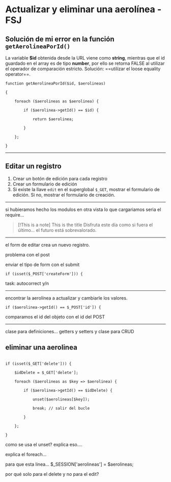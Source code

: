 # Actualizar y eliminar una aerolínea - FSJ

## Solución de mi error en la función `getAerolineaPorId()`

La variable **$id** obtenida desde la URL viene como **string**, mientras que el id guardado en el array es de tipo **number**, por ello se retorna FALSE al utilizar el operador de comparación estricto. Solución: ==utilizar el loose equality operator==.

```
function getAerolineaPorId($id, $aerolineas)

{

    foreach ($aerolineas as $aerolinea) {

        if ($aerolinea->getId() == $id) {

            return $aerolinea;

        }

    };

}
```

---

## Editar un registro

1. Crear un botón de edición para cada registro
1. Crear un formulario de edición
2. Si existe la llave `edit` en el superglobal `$_GET`, mostrar el formulario de edición. Si no, mostrar el formulario de creación.

--- 

si hubieramos hecho los modulos en otra vista lo que cargariamos seria el require...



> [!This is a note] This is the title
> Disfruta este día como si fuera el último... el futuro está sobrevalorado.

---

el form de editar crea un nuevo registro. 

problema con el post

enviar el tipo de form con el submit 

```
if (isset($_POST['createForm'])) {
```

task: autocorrect y/n

---

encontrar la aerolínea a actualizar y cambiarle los valores.

```
if ($aerolinea->getId() == $_POST['id']) {
```

comparamos el id del objeto con el id del POST

---

clase para definiciones... getters y setters
y 
clase para CRUD

## eliminar una aerolinea

```

if (isset($_GET['delete'])) {

    $idDelete = $_GET['delete'];

    foreach ($aerolineas as $key => $aerolinea) {

        if ($aerolinea->getId() == $idDelete) {

            unset($aerolineas[$key]);

            break; // salir del bucle

        }

    };

}
```

como se usa el unset?
explica eso....

explica el foreach...

para que esta linea...
$_SESSION['aerolineas'] = $aerolineas;

por qué solo para el delete y no para el edit?